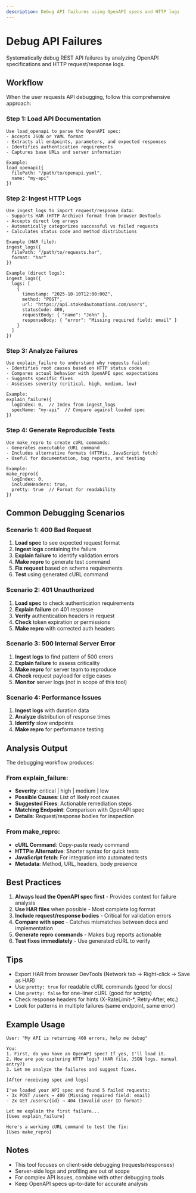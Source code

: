 ```yaml
---
description: Debug API failures using OpenAPI specs and HTTP logs
---
```


# Debug API Failures

Systematically debug REST API failures by analyzing OpenAPI specifications and HTTP request/response logs.

## Workflow

When the user requests API debugging, follow this comprehensive approach:

### Step 1: Load API Documentation

```
Use load_openapi to parse the OpenAPI spec:
- Accepts JSON or YAML format
- Extracts all endpoints, parameters, and expected responses
- Identifies authentication requirements
- Captures base URLs and server information

Example:
load_openapi({
  filePath: "/path/to/openapi.yaml",
  name: "my-api"
})
```

### Step 2: Ingest HTTP Logs

```
Use ingest_logs to import request/response data:
- Supports HAR (HTTP Archive) format from browser DevTools
- Accepts direct log arrays
- Automatically categorizes successful vs failed requests
- Calculates status code and method distributions

Example (HAR file):
ingest_logs({
  filePath: "/path/to/requests.har",
  format: "har"
})

Example (direct logs):
ingest_logs({
  logs: [
    {
      timestamp: "2025-10-10T12:00:00Z",
      method: "POST",
      url: "https://api.stokedautomations.com/users",
      statusCode: 400,
      requestBody: { "name": "John" },
      responseBody: { "error": "Missing required field: email" }
    }
  ]
})
```

### Step 3: Analyze Failures

```
Use explain_failure to understand why requests failed:
- Identifies root causes based on HTTP status codes
- Compares actual behavior with OpenAPI spec expectations
- Suggests specific fixes
- Assesses severity (critical, high, medium, low)

Example:
explain_failure({
  logIndex: 0,  // Index from ingest_logs
  specName: "my-api"  // Compare against loaded spec
})
```

### Step 4: Generate Reproducible Tests

```
Use make_repro to create cURL commands:
- Generates executable cURL command
- Includes alternative formats (HTTPie, JavaScript fetch)
- Useful for documentation, bug reports, and testing

Example:
make_repro({
  logIndex: 0,
  includeHeaders: true,
  pretty: true  // Format for readability
})
```

## Common Debugging Scenarios

### Scenario 1: 400 Bad Request

1. **Load spec** to see expected request format
2. **Ingest logs** containing the failure
3. **Explain failure** to identify validation errors
4. **Make repro** to generate test command
5. **Fix request** based on schema requirements
6. **Test** using generated cURL command

### Scenario 2: 401 Unauthorized

1. **Load spec** to check authentication requirements
2. **Explain failure** on 401 response
3. **Verify** authentication headers in request
4. **Check** token expiration or permissions
5. **Make repro** with corrected auth headers

### Scenario 3: 500 Internal Server Error

1. **Ingest logs** to find pattern of 500 errors
2. **Explain failure** to assess criticality
3. **Make repro** for server team to reproduce
4. **Check** request payload for edge cases
5. **Monitor** server logs (not in scope of this tool)

### Scenario 4: Performance Issues

1. **Ingest logs** with duration data
2. **Analyze** distribution of response times
3. **Identify** slow endpoints
4. **Make repro** for performance testing

## Analysis Output

The debugging workflow produces:

### From explain_failure:
- **Severity**: critical | high | medium | low
- **Possible Causes**: List of likely root causes
- **Suggested Fixes**: Actionable remediation steps
- **Matching Endpoint**: Comparison with OpenAPI spec
- **Details**: Request/response bodies for inspection

### From make_repro:
- **cURL Command**: Copy-paste ready command
- **HTTPie Alternative**: Shorter syntax for quick tests
- **JavaScript fetch**: For integration into automated tests
- **Metadata**: Method, URL, headers, body presence

## Best Practices

1. **Always load the OpenAPI spec first** - Provides context for failure analysis
2. **Use HAR files** when possible - Most complete log format
3. **Include request/response bodies** - Critical for validation errors
4. **Compare with spec** - Catches mismatches between docs and implementation
5. **Generate repro commands** - Makes bug reports actionable
6. **Test fixes immediately** - Use generated cURL to verify

## Tips

- Export HAR from browser DevTools (Network tab → Right-click → Save as HAR)
- Use `pretty: true` for readable cURL commands (good for docs)
- Use `pretty: false` for one-liner cURL (good for scripts)
- Check response headers for hints (X-RateLimit-*, Retry-After, etc.)
- Look for patterns in multiple failures (same endpoint, same error)

## Example Usage

```
User: "My API is returning 400 errors, help me debug"

You:
1. First, do you have an OpenAPI spec? If yes, I'll load it.
2. How are you capturing HTTP logs? (HAR file, JSON logs, manual entry?)
3. Let me analyze the failures and suggest fixes.

[After receiving spec and logs]

I've loaded your API spec and found 5 failed requests:
- 3x POST /users → 400 (Missing required field: email)
- 2x GET /users/{id} → 404 (Invalid user ID format)

Let me explain the first failure...
[Uses explain_failure]

Here's a working cURL command to test the fix:
[Uses make_repro]
```

## Notes

- This tool focuses on client-side debugging (requests/responses)
- Server-side logs and profiling are out of scope
- For complex API issues, combine with other debugging tools
- Keep OpenAPI specs up-to-date for accurate analysis
